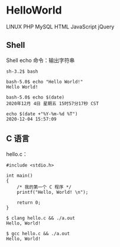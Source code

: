 # HelloWorld

LINUX
PHP
MySQL
HTML
JavaScript
jQuery


## Shell 

Shell echo 命令：输出字符串

```
sh-3.2$ bash

bash-5.0$ echo "Hello World!"
Hello World!

bash-5.0$ echo $(date)
2020年12月 4日 星期五 15时57分17秒 CST

echo $(date +"%Y-%m-%d %T")
2020-12-04 15:57:09
```

## C 语言

hello.c： 

```
#include <stdio.h>
 
int main()
{
    /* 我的第一个 C 程序 */
    printf("Hello, World! \n");
 
    return 0;
}
```


```
$ clang hello.c && ./a.out
Hello, World! 

$ gcc hello.c && ./a.out
Hello, World! 
```

